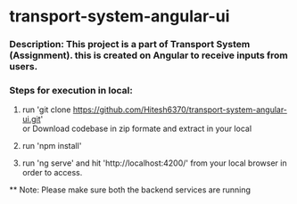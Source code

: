# transport-system-angular-ui

### Description: This project is a part of Transport System (Assignment). this is created on Angular to receive inputs from users.


### Steps for execution in local:   
1. run 'git clone https://github.com/Hitesh6370/transport-system-angular-ui.git'   
or Download codebase in zip formate and extract in your local 

2. run 'npm install'

3. run 'ng serve' and hit 'http://localhost:4200/' from your local browser in order to access.

** Note: Please make sure both the backend services are running
